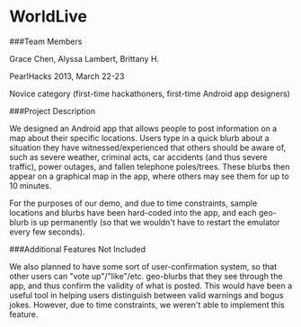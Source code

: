 WorldLive
=========

###Team Members

Grace Chen, Alyssa Lambert, Brittany H.

PearlHacks 2013, March 22-23

Novice category (first-time hackathoners, first-time Android app designers)

###Project Description

We designed an Android app that allows people to post information on a map about their specific locations. Users type in a quick blurb about a situation they have witnessed/experienced that others should be aware of, such as severe weather, criminal acts, car accidents (and thus severe traffic), power outages, and fallen telephone poles/trees. These blurbs then appear on a graphical map in the app, where others may see them for up to 10 minutes. 

For the purposes of our demo, and due to time constraints, sample locations and blurbs have been hard-coded into the app, and each geo-blurb is up permanently (so that we wouldn't have to restart the emulator every few seconds).

###Additional Features Not Included

We also planned to have some sort of user-confirmation system, so that other users can "vote up"/"like"/etc. geo-blurbs that they see through the app, and thus confirm the validity of what is posted. This would have been a useful tool in helping users distinguish between valid warnings and bogus jokes. However, due to time constraints, we weren't able to implement this feature.

